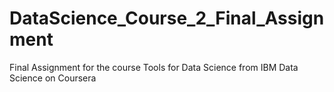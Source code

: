 # DataScience_Course_2_Final_Assignment
Final Assignment for the course Tools for Data Science from IBM Data Science on Coursera
